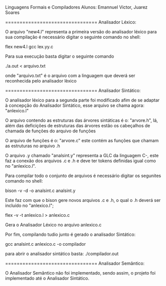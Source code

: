 Linguagens Formais e Compiladores
Alunos: Emannuel Victor, Juarez Soares

================================
Analisador Léxico:

O arquivo "new4.l" representa a primeira versão do analisador léxico para sua compilação é necessário digitar o seguinte comando no shell:

flex new4.l
gcc lex.yy.c

Para sua execução basta digitar o seguinte comando

./a.out < arquivo.txt

onde "arquivo.txt" é o arquivo com a linguagem que deverá ser reconhecida pelo analisador lèxico

================================
Analisador Sintático:

O analisador léxico para a segunda parte foi modificado afim de se adaptar à concepção do Analisador Sintático, esse arquivo se chama agora: "anlexico.l"

O arquivo contendo as estruturas das árvores sintáticas é o: "arvore.h", lá, além das deficições de estruturas das árvores estão os cabeçalhos de chamada de funções do arquivo de funções

O arquivo de funções é o: "arvore.c" este contém as funções que chamam as estruturas no arquivo .h

O arquivo .y chamado "analsint.y" representa a GLC da linguagem C-, este faz a conexão dos arquivos .c e .h e deve ter tokens definidas igual como no "anlexico.l".

Para compilar todo o conjunto de arquivos é necessário digitar os segunites comando no shell:

bison -v -d -o analsint.c analsint.y

Este faz com que o bison gere novos arquivos .c e .h, o qual o .h deverá ser incluído no "anlexico.l";

flex -v -t anlexico.l > anlexico.c

Gera o Analisador Léxico no arquivo anlexico.c

Por fim, compilando tudio junto é gerado o analisador Sintático:

gcc analsint.c anlexico.c -o compilador

para abrir o analisador sintático basta: ./compilador.out

================================
Analisador Semântico:

O Analisador Semântico não foi implementado, sendo assim, o projeto foi implementado até o Analisador Sintático.
